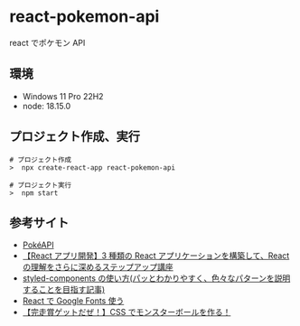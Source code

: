# react-pokemon-api

react でポケモン API

## 環境

- Windows 11 Pro 22H2
- node: 18.15.0

## プロジェクト作成、実行

```
# プロジェクト作成
>  npx create-react-app react-pokemon-api

# プロジェクト実行
>  npm start
```

## 参考サイト

- [PokéAPI](https://pokeapi.co/)
- [【React アプリ開発】3 種類の React アプリケーションを構築して、React の理解をさらに深めるステップアップ講座](https://www.udemy.com/course/react-3project-app-udemy/)
- [styled-components の使い方(パッとわかりやすく、色々なパターンを説明することを目指す記事)](https://gist.github.com/kenmori/60bf7b67819061f41ce960617c035955)
- [React で Google Fonts 使う](https://note.com/issei_creative/n/n6536a7436a2c)
- [【完走賞ゲットだぜ！】CSS でモンスターボールを作る！](https://qiita.com/degudegu2510/items/f6bcc46a1a620a7c3e45)
